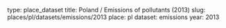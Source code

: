 type: place_dataset
title: Poland / Emissions of pollutants (2013)
slug: places/pl/datasets/emissions/2013
place: pl
dataset: emissions
year: 2013
